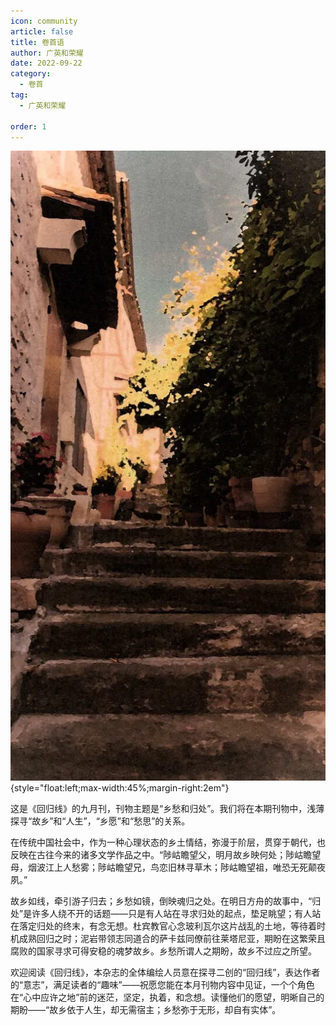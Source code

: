 ```yaml
---
icon: community
article: false
title: 卷首语
author: 广英和荣耀
date: 2022-09-22
category:
  - 卷首
tag:
  - 广英和荣耀

order: 1
---
```


<div>

![](./res/卷首语.webp){style="float:left;max-width:45%;margin-right:2em"}


这是《回归线》的九月刊，刊物主题是“乡愁和归处”。我们将在本期刊物中，浅薄探寻“故乡”和“人生”，“乡愿”和“愁思”的关系。

在传统中国社会中，作为一种心理状态的乡土情结，弥漫于阶层，贯穿于朝代，也反映在古往今来的诸多文学作品之中。“陟岵瞻望父，明月故乡映何处；陟岵瞻望母，烟波江上人愁雾；陟岵瞻望兄，鸟恋旧林寻草木；陟岵瞻望祖，唯恐无死颠夜夙。”

故乡如线，牵引游子归去；乡愁如镜，倒映魂归之处。在明日方舟的故事中，“归处”是许多人绕不开的话题——只是有人站在寻求归处的起点，垫足眺望；有人站在落定归处的终末，有念无想。杜宾教官心念玻利瓦尔这片战乱的土地，等待着时机成熟回归之时；泥岩带领志同道合的萨卡兹同僚前往莱塔尼亚，期盼在这繁荣且腐败的国家寻求可得安稳的魂梦故乡。乡愁所谓人之期盼，故乡不过应之所望。

欢迎阅读《回归线》，本杂志的全体编绘人员意在探寻二创的“回归线”，表达作者的“意志”，满足读者的“趣味”——祝愿您能在本月刊物内容中见证，一个个角色在“心中应许之地”前的迷茫，坚定，执着，和念想。读懂他们的愿望，明晰自己的期盼——“故乡依于人生，却无需宿主；乡愁弥于无形，却自有实体”。<eod />

</div>